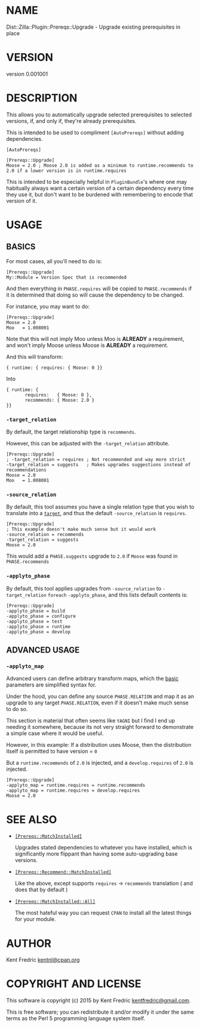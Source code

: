 # NAME

Dist::Zilla::Plugin::Prereqs::Upgrade - Upgrade existing prerequisites in place

# VERSION

version 0.001001

# DESCRIPTION

This allows you to automatically upgrade selected prerequisites
to selected versions, if, and only if, they're already prerequisites.

This is intended to be used to compliment `[AutoPrereqs]` without adding dependencies.

    [AutoPrereqs]

    [Prereqs::Upgrade]
    Moose = 2.0 ; Moose 2.0 is added as a minimum to runtime.recommends to 2.0 if a lower version is in runtime.requires

This is intended to be especially helpful in `PluginBundle`'s where one may habitually
always want a certain version of a certain dependency every time they use it, but don't want to be burdened
with remembering to encode that version of it.

# USAGE

## BASICS

For most cases, all you'll need to do is:

    [Prereqs::Upgrade]
    My::Module = Version Spec that is recommended

And then everything in `PHASE.requires` will be copied to `PHASE.recommends`
if it is determined that doing so will cause the dependency to be changed.

For instance, you may want to do:

    [Prereqs::Upgrade]
    Moose = 2.0
    Moo   = 1.008001

Note that this will not imply Moo unless Moo is **ALREADY** a requirement, and won't imply Moose unless Moose is **ALREADY**
a requirement.

And this will transform:

    { runtime: { requires: { Moose: 0 }}

Into

    { runtime: {
           requires:   { Moose: 0 },
           recommends: { Moose: 2.0 }
    }}

### `-target_relation`

By default, the target relationship type is `recommends`.

However, this can be adjusted with the `-target_relation` attribute.

    [Prereqs::Upgrade]
    ; -target_relation = requires ; Not recommended and way more strict
    -target_relation = suggests   ; Makes upgrades suggestions instead of recommendations
    Moose = 2.0
    Moo   = 1.008001

### `-source_relation`

By default, this tool assumes you have a single relation type
that you wish to translate into a  [`target`](#target_relation),
and thus the default `-source_relation` is `requires`.

    [Prereqs::Upgrade]
    ; This example doesn't make much sense but it would work
    -source_relation = recommends
    -target_relation = suggests
    Moose = 2.0

This would add a `PHASE.suggests` upgrade to `2.0` if `Moose` was found in `PHASE.recommends`

### `-applyto_phase`

By default, this tool applies upgrades from `-source_relation` to `-target_relation`
`foreach` `-applyto_phase`, and this lists default contents is:

    [Prereqs::Upgrade]
    -applyto_phase = build
    -applyto_phase = configure
    -applyto_phase = test
    -applyto_phase = runtime
    -applyto_phase = develop

## ADVANCED USAGE

### `-applyto_map`

Advanced users can define arbitrary transform maps, which the [basic](#basic-usage) parameters
are simplified syntax for.

Under the hood, you can define any source `PHASE.RELATION` and map it as an upgrade to any target `PHASE.RELATION`, even if it doesn't make much sense to do so.

This section is material that often seems like `YAGNI` but I find I end up needing it somewhere,
because its not very straight forward to demonstrate a simple case where it would be useful.

However, in this example: If a distribution uses Moose, then the distribution itself is permitted to have version = `0`

But a `runtime.recommends` of `2.0` is injected, and a `develop.requires` of `2.0` is injected.

    [Prereqs::Upgrade]
    -applyto_map = runtime.requires = runtime.recommends
    -applyto_map = runtime.requires = develop.requires
    Moose = 2.0

# SEE ALSO

- [`[Prereqs::MatchInstalled]`](https://metacpan.org/pod/Dist::Zilla::Plugin::Prereqs::MatchInstalled)

    Upgrades stated dependencies to whatever you have installed, which is
    significantly more flippant than having some auto-upgrading base versions.

- [`[Prereqs::Recommend::MatchInstalled]`](https://metacpan.org/pod/Dist::Zilla::Plugin::Prereqs::Recommend::MatchInstalled)

    Like the above, except supports `requires` → `recommends` translation ( and does that by default )

- [`[Prereqs::MatchInstalled::All]`](https://metacpan.org/pod/Dist::Zilla::Plugin::Prereqs::MatchInstalled::All)

    The most hateful way you can request `CPAN` to install all the latest things for your module.

# AUTHOR

Kent Fredric <kentnl@cpan.org>

# COPYRIGHT AND LICENSE

This software is copyright (c) 2015 by Kent Fredric <kentfredric@gmail.com>.

This is free software; you can redistribute it and/or modify it under
the same terms as the Perl 5 programming language system itself.
